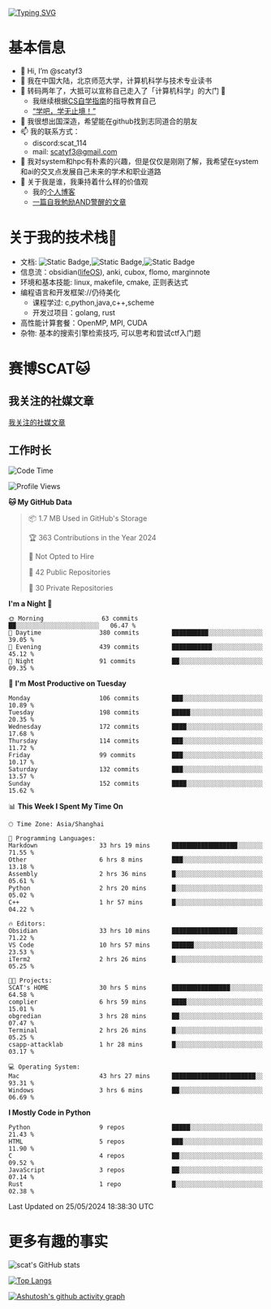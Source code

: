 [![Typing SVG](https://readme-typing-svg.demolab.com?font=Fira+Code&pause=1000&center=true&vCenter=true&multiline=true&width=470&height=98&lines=Across+the+Great+Wall+;we+can+reach+every+corner+in+the+world)](https://git.io/typing-svg)

# 基本信息
- 👋 Hi, I’m @scatyf3
- 👀 我在中国大陆，北京师范大学，计算机科学与技术专业读书
- 🌱 转码两年了，大抵可以宣称自己走入了「计算机科学」的大门 🥺
  - 我继续根据[CS自学指南](https://csdiy.wiki/)的指导教育自己 
  - [“学吧，学无止境！” ](https://www.acm.org/binaries/content/assets/education/cs2013_chinese.pdf)
- 💞️ 我很想出国深造，希望能在github找到志同道合的朋友
- 📫 我的联系方式：
  -   discord:scat_114
  -   mail: scatyf3@gmail.com
- 🌟 我对system和hpc有朴素的兴趣，但是仅仅是刚刚了解，我希望在system和ai的交叉点发展自己未来的学术和职业道路
- 🤔 关于我是谁，我秉持着什么样的价值观
  - 我的[个人博客](https://scatyfs-blog.gitbook.io/scats-blog)
  - [一篇自我勉励AND警醒的文章](https://www.zhihu.com/question/595969891/answer/3060352057)
 
# 关于我的技术栈🔧
- 文档: ![Static Badge](https://img.shields.io/badge/markdown-gray),![Static Badge](https://img.shields.io/badge/latex-gray),![Static Badge](https://img.shields.io/badge/marp-blue)
- 信息流：obsidian([lifeOS](https://github.com/quanru/obsidian-example-lifeos)), anki, cubox, flomo, marginnote
- 环境和基本技能: linux, makefile, cmake, 正则表达式
- 编程语言和开发框架://仍待美化
  - 课程学过: c,python,java,c++,scheme
  - 开发过项目：golang, rust
- 高性能计算套餐：OpenMP, MPI, CUDA 
- 杂物: 基本的搜索引擎检索技巧, 可以思考和尝试ctf入门题

# 赛博SCAT🐱

## 我关注的社媒文章
[我关注的社媒文章](https://www.notion.so/6379b986d4964818b078b0328b41f73b?v=19fc0e6483ec4fada09d6c68f7b20732)

## 工作时长
<!--START_SECTION:waka-->
![Code Time](http://img.shields.io/badge/Code%20Time-129%20hrs%201%20min-blue)

![Profile Views](http://img.shields.io/badge/Profile%20Views-0-blue)

**🐱 My GitHub Data** 

> 📦 1.7 MB Used in GitHub's Storage 
 > 
> 🏆 363 Contributions in the Year 2024
 > 
> 🚫 Not Opted to Hire
 > 
> 📜 42 Public Repositories 
 > 
> 🔑 30 Private Repositories 
 > 
**I'm a Night 🦉** 

```text
🌞 Morning                63 commits          ██░░░░░░░░░░░░░░░░░░░░░░░   06.47 % 
🌆 Daytime                380 commits         ██████████░░░░░░░░░░░░░░░   39.05 % 
🌃 Evening                439 commits         ███████████░░░░░░░░░░░░░░   45.12 % 
🌙 Night                  91 commits          ██░░░░░░░░░░░░░░░░░░░░░░░   09.35 % 
```
📅 **I'm Most Productive on Tuesday** 

```text
Monday                   106 commits         ███░░░░░░░░░░░░░░░░░░░░░░   10.89 % 
Tuesday                  198 commits         █████░░░░░░░░░░░░░░░░░░░░   20.35 % 
Wednesday                172 commits         ████░░░░░░░░░░░░░░░░░░░░░   17.68 % 
Thursday                 114 commits         ███░░░░░░░░░░░░░░░░░░░░░░   11.72 % 
Friday                   99 commits          ███░░░░░░░░░░░░░░░░░░░░░░   10.17 % 
Saturday                 132 commits         ███░░░░░░░░░░░░░░░░░░░░░░   13.57 % 
Sunday                   152 commits         ████░░░░░░░░░░░░░░░░░░░░░   15.62 % 
```


📊 **This Week I Spent My Time On** 

```text
🕑︎ Time Zone: Asia/Shanghai

💬 Programming Languages: 
Markdown                 33 hrs 19 mins      ██████████████████░░░░░░░   71.55 % 
Other                    6 hrs 8 mins        ███░░░░░░░░░░░░░░░░░░░░░░   13.18 % 
Assembly                 2 hrs 36 mins       █░░░░░░░░░░░░░░░░░░░░░░░░   05.61 % 
Python                   2 hrs 20 mins       █░░░░░░░░░░░░░░░░░░░░░░░░   05.02 % 
C++                      1 hr 57 mins        █░░░░░░░░░░░░░░░░░░░░░░░░   04.22 % 

🔥 Editors: 
Obsidian                 33 hrs 10 mins      ██████████████████░░░░░░░   71.22 % 
VS Code                  10 hrs 57 mins      ██████░░░░░░░░░░░░░░░░░░░   23.53 % 
iTerm2                   2 hrs 26 mins       █░░░░░░░░░░░░░░░░░░░░░░░░   05.25 % 

🐱‍💻 Projects: 
SCAT's HOME              30 hrs 5 mins       ████████████████░░░░░░░░░   64.58 % 
complier                 6 hrs 59 mins       ████░░░░░░░░░░░░░░░░░░░░░   15.01 % 
obgredian                3 hrs 28 mins       ██░░░░░░░░░░░░░░░░░░░░░░░   07.47 % 
Terminal                 2 hrs 26 mins       █░░░░░░░░░░░░░░░░░░░░░░░░   05.25 % 
csapp-attacklab          1 hr 28 mins        █░░░░░░░░░░░░░░░░░░░░░░░░   03.17 % 

💻 Operating System: 
Mac                      43 hrs 27 mins      ███████████████████████░░   93.31 % 
Windows                  3 hrs 6 mins        ██░░░░░░░░░░░░░░░░░░░░░░░   06.69 % 
```

**I Mostly Code in Python** 

```text
Python                   9 repos             █████░░░░░░░░░░░░░░░░░░░░   21.43 % 
HTML                     5 repos             ███░░░░░░░░░░░░░░░░░░░░░░   11.90 % 
C                        4 repos             ██░░░░░░░░░░░░░░░░░░░░░░░   09.52 % 
JavaScript               3 repos             ██░░░░░░░░░░░░░░░░░░░░░░░   07.14 % 
Rust                     1 repo              █░░░░░░░░░░░░░░░░░░░░░░░░   02.38 % 
```




 Last Updated on 25/05/2024 18:38:30 UTC
<!--END_SECTION:waka-->


# 更多有趣的事实 

![scat's GitHub stats](https://github-readme-stats.vercel.app/api?username=scatyf3&count_private=true&theme=synthwave)

[![Top Langs](https://github-readme-stats.vercel.app/api/top-langs/?username=scatyf3&layout=compact&langs_count=12&theme=synthwave&hide=javascript,html,css&size_weight=0.5&count_weight=0.5)](https://github.com/anuraghazra/github-readme-statss)

[![Ashutosh's github activity graph](https://github-readme-activity-graph.vercel.app/graph?username=scatyf3&theme=dracula)](https://github.com/ashutosh00710/github-readme-activity-graph)

<!---
scatfy3/scatfy3 is a ✨ special ✨ repository because its `README.md` (this file) appears on your GitHub profile.
You can click the Preview link to take a look at your changes.
--->
